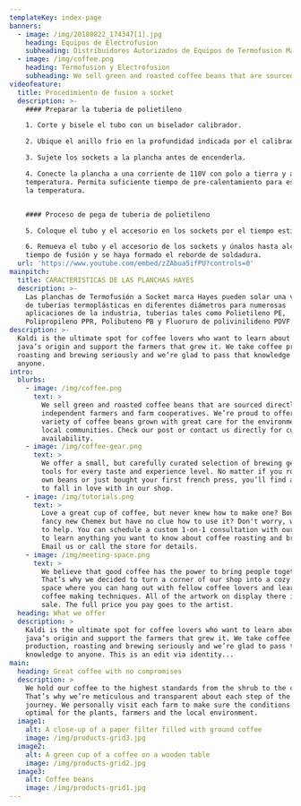 ```yaml
---
templateKey: index-page
banners:
  - image: /img/20180822_174347[1].jpg
    heading: Equipos de Electrofusion
    subheading: Distribuidores Autorizados de Equipos de Termofusion Marca HAYES
  - image: /img/coffee.png
    heading: Termofusion y Electrofusion
    subheading: We sell green and roasted coffee beans that are sourced directly from
videofeature:
  title: Procedimiento de fusion a socket
  description: >-
    #### Preparar la tuberia de polietileno

    1. Corte y bisele el tubo con un biselador calibrador.

    2. Ubique el anillo frio en la profundidad indicada por el calibrador.

    3. Sujete los sockets a la plancha antes de encenderla.

    4. Conecte la plancha a una corriente de 110V con polo a tierra y ajuste la
    temperatura. Permita suficiente tiempo de pre-calentamiento para estabilizar
    la temperatura.


    #### Proceso de pega de tuberia de polietileno

    5. Coloque el tubo y el accesorio en los sockets por el tiempo estipulado.

    6. Remueva el tubo y el accesorio de los sockets y únalos hasta alcanzar el
    tiempo de fusión y se haya formado el reborde de soldadura.
  url: 'https://www.youtube.com/embed/zZAbua5ifPU?controls=0'
mainpitch:
  title: CARACTERISTICAS DE LAS PLANCHAS HAYES
  description: >-
    Las planchas de Termofusión a Socket marca Hayes pueden solar una variedad
    de tuberías termoplásticas en diferentes diámetros para numerosas
    aplicaciones de la industria, tuberías tales como Polietileno PE,
    Polipropileno PPR, Polibuteno PB y Fluoruro de polivinilideno PDVF.
description: >-
  Kaldi is the ultimate spot for coffee lovers who want to learn about their
  java’s origin and support the farmers that grew it. We take coffee production,
  roasting and brewing seriously and we’re glad to pass that knowledge to
  anyone.
intro:
  blurbs:
    - image: /img/coffee.png
      text: >
        We sell green and roasted coffee beans that are sourced directly from
        independent farmers and farm cooperatives. We’re proud to offer a
        variety of coffee beans grown with great care for the environment and
        local communities. Check our post or contact us directly for current
        availability.
    - image: /img/coffee-gear.png
      text: >
        We offer a small, but carefully curated selection of brewing gear and
        tools for every taste and experience level. No matter if you roast your
        own beans or just bought your first french press, you’ll find a gadget
        to fall in love with in our shop.
    - image: /img/tutorials.png
      text: >
        Love a great cup of coffee, but never knew how to make one? Bought a
        fancy new Chemex but have no clue how to use it? Don't worry, we’re here
        to help. You can schedule a custom 1-on-1 consultation with our baristas
        to learn anything you want to know about coffee roasting and brewing.
        Email us or call the store for details.
    - image: /img/meeting-space.png
      text: >
        We believe that good coffee has the power to bring people together.
        That’s why we decided to turn a corner of our shop into a cozy meeting
        space where you can hang out with fellow coffee lovers and learn about
        coffee making techniques. All of the artwork on display there is for
        sale. The full price you pay goes to the artist.
  heading: What we offer
  description: >
    Kaldi is the ultimate spot for coffee lovers who want to learn about their
    java’s origin and support the farmers that grew it. We take coffee
    production, roasting and brewing seriously and we’re glad to pass that
    knowledge to anyone. This is an edit via identity...
main:
  heading: Great coffee with no compromises
  description: >
    We hold our coffee to the highest standards from the shrub to the cup.
    That’s why we’re meticulous and transparent about each step of the coffee’s
    journey. We personally visit each farm to make sure the conditions are
    optimal for the plants, farmers and the local environment.
  image1:
    alt: A close-up of a paper filter filled with ground coffee
    image: /img/products-grid3.jpg
  image2:
    alt: A green cup of a coffee on a wooden table
    image: /img/products-grid2.jpg
  image3:
    alt: Coffee beans
    image: /img/products-grid1.jpg
---
```


